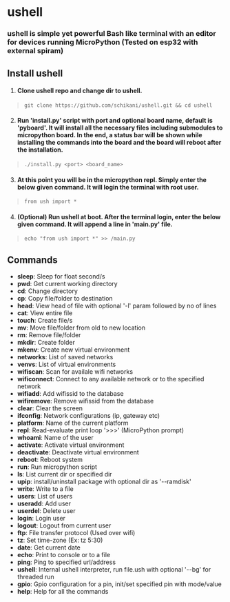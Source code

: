 # ushell
### ushell is simple yet powerful Bash like terminal with an editor for devices running MicroPython (Tested on esp32 with external spiram)

## Install ushell

1. #### Clone ushell repo and change dir to ushell.
>`git clone https://github.com/schikani/ushell.git && cd ushell`

2. #### Run 'install.py' script with port and optional board name, default is 'pyboard'. It will install all the necessary files including submodules to micropython board. In the end, a status bar will be shown while installing the commands into the board and the board will reboot after the installation.
>`./install.py <port> <board_name>`

3. #### At this point you will be in the micropython repl. Simply enter the below given command. It will login the terminal with root user.
> `from ush import *`

4. #### (Optional) Run ushell at boot. After the terminal login, enter the below given command. It will append a line in 'main.py' file.
> `echo "from ush import *" >> /main.py`

## Commands
* <b>sleep</b>: Sleep for float second/s
* <b>pwd</b>: Get current working directory
* <b>cd</b>: Change directory
* <b>cp</b>: Copy file/folder to destination
* <b>head</b>: View head of file with optional '-l' param followed by no of lines
* <b>cat</b>: View entire file
* <b>touch</b>: Create file/s
* <b>mv</b>: Move file/folder from old to new location
* <b>rm</b>: Remove file/folder
* <b>mkdir</b>: Create folder
* <b>mkenv</b>: Create new virtual environment
* <b>networks</b>: List of saved networks
* <b>venvs</b>: List of virtual environments
* <b>wifiscan</b>: Scan for availale wifi networks
* <b>wificonnect</b>: Connect to any available network or to the specified network
* <b>wifiadd</b>: Add wifissid to the database
* <b>wifiremove</b>: Remove wifissid from the database
* <b>clear</b>: Clear the screen
* <b>ifconfig</b>: Network configurations (ip, gateway etc)
* <b>platform</b>: Name of the current platform
* <b>repl</b>: Read-evaluate print loop '>>>' (MicroPython prompt)
* <b>whoami</b>: Name of the user
* <b>activate</b>: Activate virtual environment
* <b>deactivate</b>: Deactivate virtual environment
* <b>reboot</b>: Reboot system
* <b>run</b>: Run micropython script
* <b>ls</b>: List current dir or specified dir
* <b>upip</b>: install/uninstall package with optional dir as '--ramdisk'
* <b>write</b>: Write to a file
* <b>users</b>: List of users
* <b>useradd</b>: Add user
* <b>userdel</b>: Delete user
* <b>login</b>: Login user
* <b>logout</b>: Logout from current user
* <b>ftp</b>: File transfer protocol (Used over wifi)
* <b>tz</b>: Set time-zone (Ex: tz 5:30)
* <b>date</b>: Get current date
* <b>echo</b>: Print to console or to a file
* <b>ping</b>: Ping to specified url/address
* <b>ushell</b>: Internal ushell interpreter, run file.ush with optional '--bg' for threaded run
* <b>gpio</b>: Gpio configuration for a pin, init/set specified pin with mode/value
* <b>help</b>: Help for all the commands